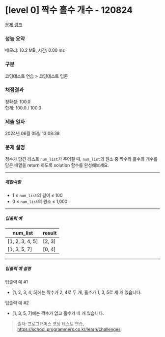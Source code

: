 # [level 0] 짝수 홀수 개수 - 120824 

[문제 링크](https://school.programmers.co.kr/learn/courses/30/lessons/120824) 

### 성능 요약

메모리: 10.2 MB, 시간: 0.00 ms

### 구분

코딩테스트 연습 > 코딩테스트 입문

### 채점결과

정확성: 100.0<br/>합계: 100.0 / 100.0

### 제출 일자

2024년 06월 05일 13:08:38

### 문제 설명

<p>정수가 담긴 리스트&nbsp;<code>num_list</code>가 주어질 때, <code>num_list</code>의 원소 중 짝수와 홀수의 개수를 담은 배열을 return 하도록 solution 함수를 완성해보세요.</p>

<hr>

<h5>제한사항</h5>

<ul>
<li>1 ≤ <code>num_list</code>의 길이 ≤ 100</li>
<li>0 ≤ <code>num_list</code>의 원소 ≤ 1,000</li>
</ul>

<hr>

<h5>입출력 예</h5>
<table class="table">
        <thead><tr>
<th>num_list</th>
<th>result</th>
</tr>
</thead>
        <tbody><tr>
<td>[1, 2, 3, 4, 5]</td>
<td>[2, 3]</td>
</tr>
<tr>
<td>[1, 3, 5, 7]</td>
<td>[0, 4]</td>
</tr>
</tbody>
      </table>
<hr>

<h5>입출력 예 설명</h5>

<p>입출력 예 #1</p>

<ul>
<li>[1, 2, 3, 4, 5]에는 짝수가 2, 4로 두 개, 홀수가 1, 3, 5로 세 개 있습니다.</li>
</ul>

<p>입출력 예 #2</p>

<ul>
<li>[1, 3, 5, 7]에는 짝수가 없고 홀수가 네 개 있습니다.</li>
</ul>


> 출처: 프로그래머스 코딩 테스트 연습, https://school.programmers.co.kr/learn/challenges